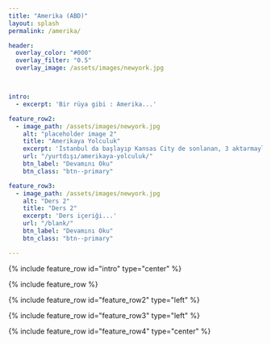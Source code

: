 ```yaml
---
title: "Amerika (ABD)"
layout: splash
permalink: /amerika/

header:
  overlay_color: "#000"
  overlay_filter: "0.5"
  overlay_image: /assets/images/newyork.jpg



intro:
  - excerpt: 'Bir rüya gibi : Amerika...'

feature_row2:
  - image_path: /assets/images/newyork.jpg
    alt: "placeholder image 2"
    title: "Amerikaya Yolculuk"
    excerpt: 'İstanbul da başlayıp Kansas City de sonlanan, 3 aktarmayla 20 saatten fazla süren bir yolculuk...'
    url: "/yurtdışı/amerikaya-yolculuk/"
    btn_label: "Devamını Oku"
    btn_class: "btn--primary"

feature_row3:
  - image_path: /assets/images/newyork.jpg
    alt: "Ders 2"
    title: "Ders 2"
    excerpt: 'Ders içeriği...'
    url: "/blank/"
    btn_label: "Devamını Oku"
    btn_class: "btn--primary"

---
```


{% include feature_row id="intro" type="center" %}

{% include feature_row %}

{% include feature_row id="feature_row2" type="left" %}

{% include feature_row id="feature_row3" type="left" %}

{% include feature_row id="feature_row4" type="center" %}
